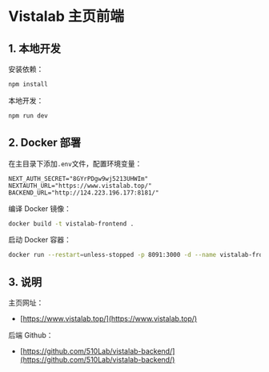 # Vistalab 主页前端

## 1. 本地开发

安装依赖：

```bash
npm install
```

本地开发：

```bash
npm run dev
```

## 2. Docker 部署

在主目录下添加`.env`文件，配置环境变量：

```env
NEXT_AUTH_SECRET="8GYrPDgw9wj5213UHWIm"
NEXTAUTH_URL="https://www.vistalab.top/"
BACKEND_URL="http://124.223.196.177:8181/"
```

编译 Docker 镜像：

```bash
docker build -t vistalab-frontend .
```

启动 Docker 容器：

```bash
docker run --restart=unless-stopped -p 8091:3000 -d --name vistalab-frontend vistalab-frontend
```

## 3. 说明

主页网址：

- [https://www.vistalab.top/](https://www.vistalab.top/)

后端 Github：

- [https://github.com/510Lab/vistalab-backend/](https://github.com/510Lab/vistalab-backend/)
